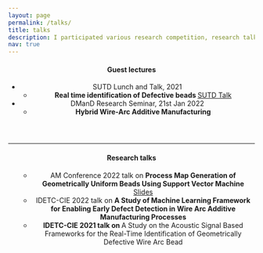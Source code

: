 ```yaml
---
layout: page
permalink: /talks/
title: talks
description: I participated various research competition, research talks and Guest lectures.
nav: true
---
```


<div class = "post">
    <header class = "post-header"> 
        <h4 class="post-title">Guest lectures</h4>
        <ul class="list-group">
            <li class="list-group-item list-group-item-action list-group-item-secondary"> SUTD Lunch and Talk, 2021
                <ul>
                    <li> <b> Real time identification of Defective beads </b>  <a href="/nowrinsurovi/assets/pdf/guest_lecture.pptx">SUTD Talk</a>  </li>
                    <!-- <li> <b> Practical machine learning using Amazon Sagemaker services</b> (<a href="#">Slides</a>) </li>-->
                </ul>
            </li>
            <li class="list-group-item list-group-item-action list-group-item-secondary"> DManD Research Seminar, 21st Jan 2022
                <ul>
                    <li> <b> Hybrid Wire-Arc Additive Manufacturing</b> </li>
                 </ul>
            </li>
            <!--<li class="list-group-item list-group-item-action list-group-item-secondary"> Information visualisation (CS5246), 2018
                <ul> 
                    <li> <b>Graph and Hypergraph visualisation</b>. (<a href="{{ '/assets/pdf/viz_talk.pdf' | relative_url }}">Slides</a>)</li>
                </ul>
            </li> 
            </ul> -->
    </header> 
</div>
<hr>
<div class = "post">
    <header class = "post-header"> 
        <h4 class="post-title">Research talks</h4>
        <ul class="list-group">
			<ul class="list-group">
            <li class="list-group-item list-group-item-action list-group-item-secondary"> AM Conference 2022 talk on <b>Process Map Generation of Geometrically Uniform Beads Using Support Vector Machine</b> <a href="/nowrinsurovi/assets/pdf/AM_con">Slides</a></li>
            <li class="list-group-item list-group-item-action list-group-item-secondary"> IDETC-CIE 2022 talk on <b>A Study of Machine Learning Framework for Enabling Early Defect Detection in Wire Arc Additive Manufacturing Processes</li>
            <li class="list-group-item list-group-item-action list-group-item-secondary"> IDETC-CIE 2021 talk on </b> A Study on the Acoustic Signal Based Frameworks for the Real-Time Identification of Geometrically Defective Wire Arc Bead </b> </li>
         </ul>
    </header>
</div>        

